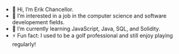 - 👋 Hi, I’m Erik Chancellor.
- 👀 I’m interested in a job in the computer science and software developement fields.
- 🌱 I’m currently learning JavaScript, Java, SQL, and Solidity.
- ⚡ Fun fact: I used to be a golf professional and still enjoy playing regularly!
